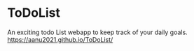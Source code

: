 # ToDoList
An exciting todo List webapp to keep track of your daily goals.
https://aanu2021.github.io/ToDoList/
